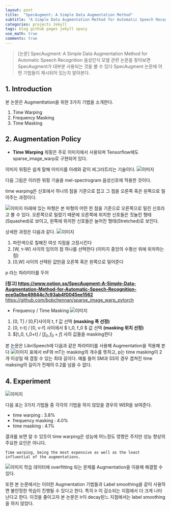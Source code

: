```yaml
---
layout: post
title:  "SpecAugment: A Simple Data Augmentation Method"
subtitle: "A Simple Data Augmentation Method for Automatic Speech Recognition"
categories: projects Jekyll
tags: blog github pages jekyll spacy
use_math: true
comments: true
---
```


> [논문] SpecAugment: A Simple Data Augmentation Method for Automatic Speech Recognition
> 음성인식 모델 관련 논문을 찾아보면 SpecAugment가 대부분 사용되는 것을 볼 수 있다
> SpecAugment 논문에 어떤 기법들이 제시되어 있는지 알아본다.

## 1. Introduction
본 논문은 Augmenttation을 위한 3가지 기법을 소개한다.
1. Time Warping
2. Frequency Masking
3. Time Masking


## 2. Augmentation Policy

* __Time Warping__
 워핑은 주로 이미지에서 사용되며 Tensorflow에도 sparse_image_warp로 구현되어 있다.

 이미지 워핑은 쉽게 말해 이미지를 아래와 같이 찌그러트리는 기술이다.
 ![이미지](https://ekspertos.github.io/assets/img/review/2021-10-13-Image-warp.PNG)

 다음 그림은 이러한 워핑 기술을 mel-spectrogram 음성신호에 적용한 것이다.

 time warping은 신호에서 하나의 점을 기준으로 잡고 그 점을 오른쪽 혹은 왼쪽으로 밀어주는 과정이다.

 ![이미지](https://ekspertos.github.io/assets/img/review/2021-10-13-time-warp.PNG)
 아래에 있는 파형은 본 파형의 어떤 한 점을 기준으로 오른쪽으로 밀린 신호라고 볼 수 있다.
 오른쪽으로 밀렸기 때문에 오른쪽에 위치한 신호들은 짓눌린 형태(Squashed)로 보이고, 왼쪽에 위치한 신호들은 늘어진 형태(Stretched)로 보인다.

 상세한 과정은 다음과 같다.
  ![이미지](https://ekspertos.github.io/assets/img/review/2021-10-13-time-warp-image.PNG)
  1. 파란색으로 칠해진 여섯 지점을 고정시킨다
  2. [W, τ-W] 사이의 임의의 점 하나를 선택한다 (이미지 중앙의 수평선 위에 위차하는  점)
  3. [0,W] 사이의 선택된 값만큼 오른쪽 혹은 왼쪽으로 밀어준다

p 라는 파라미터를 두어

__[참고]
https://www.notion.so/SpecAugment-A-Simple-Data-Augmentation-Method-for-Automatic-Speech-Recognition-ece0a0be49844c7c93ab4f0045ee1562__
https://github.com/bobchennan/sparse_image_warp_pytorch


* Frequency / Time Masking
 ![이미지](https://ekspertos.github.io/assets/img/review/2021-10-13-masking.PNG)
 1. [0, T] / [0,F]사이의 t, f 값 선택 __(masking 폭 선정)__
 2. [0, τ-t] / [0, v-f] 사이에서 $ t_0, f_0 $  값 선택 __(masking 위치 선정)__
 3. $[t_0, t_0+t] / $[f_0, f_0+f]$ 사의 값들을 masking한다

본 논문은 LibriSpeech에 다음과 같은 파라미터를 사용해 Augmentation을 적용해 본다
![이미지](https://ekspertos.github.io/assets/img/review/2021-10-13-aug-options.PNG)
표에서 mF와 mT는 masking의 개수를 뜻하고, p는 time masking이 2개 이상일 때 겹칠 수 있는 최대 길이다. 예를 들어 SM과 SS의 경우 겹쳐진 time maksing의 길이가 전체의 0.2를 넘을 수 없다.


## 4. Experiment
![이미지](https://ekspertos.github.io/assets/img/review/2021-10-13-aug-result.PNG)

다음 표는 3가지 기법들 중 각각의 기법을 하지 않았을 경우의 WER을 보여준다.
- time warping : 3.8%
- frequency masking : 4.0%
- time masking : 4.1%

결과를 보면 알 수 있듯이 time warping은 성능에 어느정도 영향은 주지만 성능 향상의 주요한 요인은 아니다.
```
Time warping, being the most expensive as well as the least influential of the augmentations.
```

![이미지](https://ekspertos.github.io/assets/img/review/2021-10-13-underfitting.PNG)
학습 데이터에 overfitting 되는 문제를 Augmentation을 이용해 해결할 수 있다.


또한 본 논문에서는 이러한 Augmentation 기법들과 Label smoothing을 같이 사용하면  불안정한 학습이 진행될 수 있다고 한다. 특히 lr 이 감소되는 지점에서 더 크게 나타난다고 한다. 이것을 줄이고자 본 논문은 lr이 decay된느 지점에서는 label smoothing을 하지 않았다.
